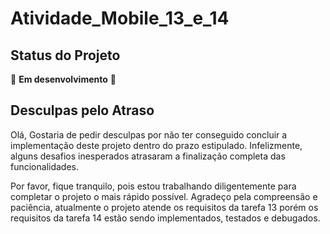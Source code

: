 # Atividade_Mobile_13_e_14

## Status do Projeto

🚧 **Em desenvolvimento** 🚧

## Desculpas pelo Atraso

Olá, Gostaria de pedir desculpas por não ter conseguido concluir a implementação deste projeto dentro do prazo estipulado.
Infelizmente, alguns desafios inesperados atrasaram a finalização completa das funcionalidades.

Por favor, fique tranquilo, pois estou trabalhando diligentemente para completar o projeto o mais rápido possível.
Agradeço pela compreensão e paciência, atualmente o projeto atende os requisitos da tarefa 13 porém os requisitos da tarefa 14 estão sendo implementados, testados e debugados.
